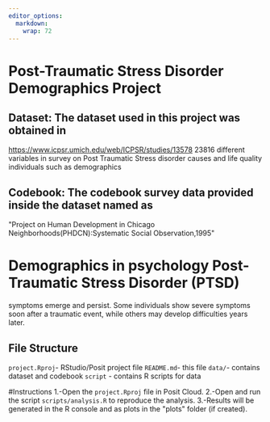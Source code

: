```yaml
---
editor_options: 
  markdown: 
    wrap: 72
---
```


# Post-Traumatic Stress Disorder Demographics Project

## Dataset: The dataset used in this project was obtained in

<https://www.icpsr.umich.edu/web/ICPSR/studies/13578> 23816 different
variables in survey on Post Traumatic Stress disorder causes and life
quality individuals such as demographics

## Codebook: The codebook survey data provided inside the dataset named as

"Project on Human Development in Chicago Neighborhoods(PHDCN):Systematic
Social Observation,1995"

# Demographics in psychology Post-Traumatic Stress Disorder (PTSD)

symptoms emerge and persist. Some individuals show severe symptoms soon
after a traumatic event, while others may develop difficulties years
later.

## File Structure

`project.Rproj`- RStudio/Posit project file `README.md`- this file
`data/`- contains dataset and codebook `script` - contains R scripts for
data

#Instructions 1.-Open the `project.Rproj` file in Posit Cloud. 2.-Open
and run the script `scripts/analysis.R` to reproduce the analysis.
3.-Results will be generated in the R console and as plots in the
"plots" folder (if created).
